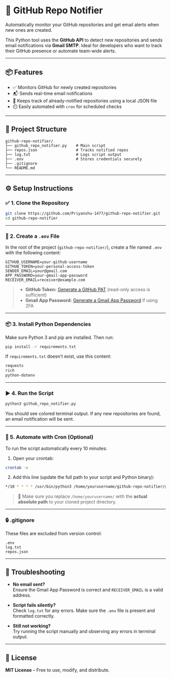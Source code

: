 # 🔔 GitHub Repo Notifier

Automatically monitor your GitHub repositories and get email alerts when new ones are created.

This Python tool uses the **GitHub API** to detect new repositories and sends email notifications via **Gmail SMTP**. Ideal for developers who want to track their GitHub presence or automate team-wide alerts.

---

## 📦 Features

- ✅ Monitors GitHub for newly created repositories
- 📬 Sends real-time email notifications
- 🧠 Keeps track of already-notified repositories using a local JSON file
- ⏲️ Easily automated with `cron` for scheduled checks

---

## 📁 Project Structure

```
github-repo-notifier/
├── github_repo_notifier.py    # Main script
├── repos.json                 # Tracks notified repos
├── log.txt                    # Logs script output
├── .env                       # Stores credentials securely
├── .gitignore
└── README.md
```

---

## ⚙️ Setup Instructions

### ✅ 1. Clone the Repository

```bash
git clone https://github.com/Priyanshu-1477/github-repo-notifier.git
cd github-repo-notifier
```

---

### 🔐 2. Create a `.env` File

In the root of the project (`github-repo-notifier/`), create a file named `.env` with the following content:

```env
GITHUB_USERNAME=your-github-username
GITHUB_TOKEN=your-personal-access-token
SENDER_EMAIL=your@gmail.com
APP_PASSWORD=your-gmail-app-password
RECEIVER_EMAIL=receiver@example.com
```

> - **GitHub Token:** [Generate a GitHub PAT](https://github.com/settings/tokens) (read-only access is sufficient)  
> - **Gmail App Password:** [Generate a Gmail App Password](https://myaccount.google.com/apppasswords) if using 2FA

---

### 📦 3. Install Python Dependencies

Make sure Python 3 and pip are installed. Then run:

```bash
pip install -r requirements.txt
```

If `requirements.txt` doesn't exist, use this content:

```txt
requests
rich
python-dotenv
```

---

### ▶️ 4. Run the Script

```bash
python3 github_repo_notifier.py
```

You should see colored terminal output. If any new repositories are found, an email notification will be sent.

---

### 🔁 5. Automate with Cron (Optional)

To run the script automatically every 10 minutes:

1. Open your crontab:

```bash
crontab -e
```

2. Add this line (update the full path to your script and Python binary):

```bash
*/10 * * * * /usr/bin/python3 /home/yourusername/github-repo-notifier/github_repo_notifier.py >> /home/yourusername/github-repo-notifier/log.txt 2>&1
```

> 🔁 Make sure you replace `/home/yourusername/` with the **actual absolute path** to your cloned project directory.

---

### 🔒 .gitignore

These files are excluded from version control:

```gitignore
.env
log.txt
repos.json
```

---

## 🧪 Troubleshooting

- **No email sent?**  
  Ensure the Gmail App Password is correct and `RECEIVER_EMAIL` is a valid address.

- **Script fails silently?**  
  Check `log.txt` for any errors. Make sure the `.env` file is present and formatted correctly.

- **Still not working?**  
  Try running the script manually and observing any errors in terminal output.

---

## 📄 License

**MIT License** – Free to use, modify, and distribute.

